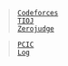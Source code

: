 > [`Codeforces`](./cf)  
> [`TIOJ`](./TIOJ)  
> [`Zerojudge`](./zj)  

> [`PCIC`](./PCIC)  
> [`Log`](./log)  


[`Codeforces`]: /OJ_ans/cf
[`TIOJ`]: /OJ_ans/ti
[`Zerojudge`]: /OJ_ans/zj
[`PCIC`]: /OJ_ans/PCIC